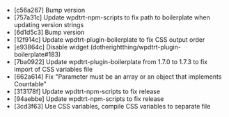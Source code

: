 * [c56a267] Bump version
* [757a31c] Update wpdtrt-npm-scripts to fix path to boilerplate when updating version strings
* [6d1d5c3] Bump version
* [12f914c] Update wpdtrt-plugin-boilerplate to fix CSS output order
* [e93864c] Disable widget (dotherightthing/wpdtrt-plugin-boilerplate#183)
* [7ba0922] Update wpdtrt-plugin-boilerplate from 1.7.0 to 1.7.3 to fix import of CSS variables file
* [662a614] Fix "Parameter must be an array or an object that implements Countable"
* [313178f] Update wpdtrt-npm-scripts to fix release
* [94aebbe] Update wpdtrt-npm-scripts to fix release
* [3cd3f63] Use CSS variables, compile CSS variables to separate file
